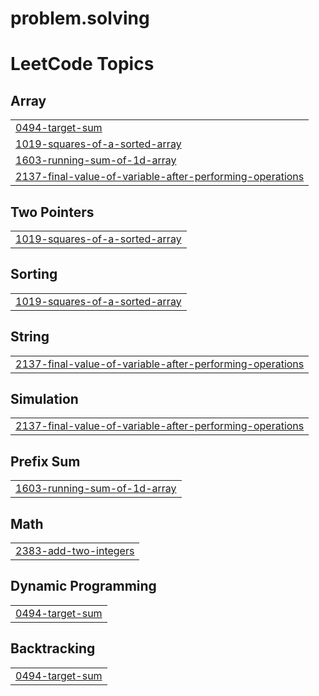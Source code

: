 # problem.solving
<!---LeetCode Topics Start-->
# LeetCode Topics
## Array
|  |
| ------- |
| [0494-target-sum](https://github.com/Silly-Viper/problem.solving/tree/master/0494-target-sum) |
| [1019-squares-of-a-sorted-array](https://github.com/Silly-Viper/problem.solving/tree/master/1019-squares-of-a-sorted-array) |
| [1603-running-sum-of-1d-array](https://github.com/Silly-Viper/problem.solving/tree/master/1603-running-sum-of-1d-array) |
| [2137-final-value-of-variable-after-performing-operations](https://github.com/Silly-Viper/problem.solving/tree/master/2137-final-value-of-variable-after-performing-operations) |
## Two Pointers
|  |
| ------- |
| [1019-squares-of-a-sorted-array](https://github.com/Silly-Viper/problem.solving/tree/master/1019-squares-of-a-sorted-array) |
## Sorting
|  |
| ------- |
| [1019-squares-of-a-sorted-array](https://github.com/Silly-Viper/problem.solving/tree/master/1019-squares-of-a-sorted-array) |
## String
|  |
| ------- |
| [2137-final-value-of-variable-after-performing-operations](https://github.com/Silly-Viper/problem.solving/tree/master/2137-final-value-of-variable-after-performing-operations) |
## Simulation
|  |
| ------- |
| [2137-final-value-of-variable-after-performing-operations](https://github.com/Silly-Viper/problem.solving/tree/master/2137-final-value-of-variable-after-performing-operations) |
## Prefix Sum
|  |
| ------- |
| [1603-running-sum-of-1d-array](https://github.com/Silly-Viper/problem.solving/tree/master/1603-running-sum-of-1d-array) |
## Math
|  |
| ------- |
| [2383-add-two-integers](https://github.com/Silly-Viper/problem.solving/tree/master/2383-add-two-integers) |
## Dynamic Programming
|  |
| ------- |
| [0494-target-sum](https://github.com/Silly-Viper/problem.solving/tree/master/0494-target-sum) |
## Backtracking
|  |
| ------- |
| [0494-target-sum](https://github.com/Silly-Viper/problem.solving/tree/master/0494-target-sum) |
<!---LeetCode Topics End-->